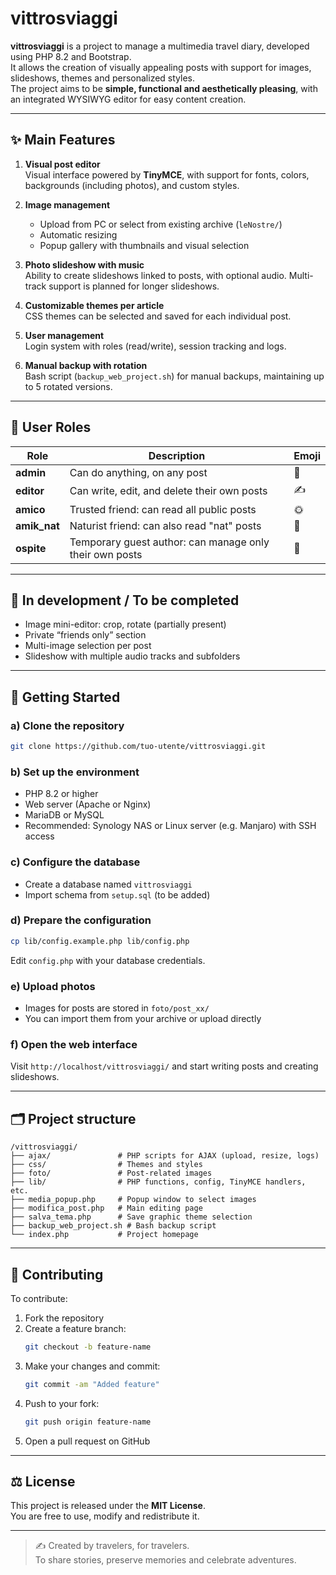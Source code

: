 # vittrosviaggi

**vittrosviaggi** is a project to manage a multimedia travel diary, developed using PHP 8.2 and Bootstrap.  
It allows the creation of visually appealing posts with support for images, slideshows, themes and personalized styles.  
The project aims to be **simple, functional and aesthetically pleasing**, with an integrated WYSIWYG editor for easy content creation.

---

## ✨ Main Features

1. **Visual post editor**  
   Visual interface powered by **TinyMCE**, with support for fonts, colors, backgrounds (including photos), and custom styles.

2. **Image management**  
   - Upload from PC or select from existing archive (`leNostre/`)
   - Automatic resizing
   - Popup gallery with thumbnails and visual selection

3. **Photo slideshow with music**  
   Ability to create slideshows linked to posts, with optional audio. Multi-track support is planned for longer slideshows.

4. **Customizable themes per article**  
   CSS themes can be selected and saved for each individual post.

5. **User management**  
   Login system with roles (read/write), session tracking and logs.

6. **Manual backup with rotation**  
   Bash script (`backup_web_project.sh`) for manual backups, maintaining up to 5 rotated versions.

---

## 👥 User Roles

| Role            | Description                                      | Emoji |
|-----------------|--------------------------------------------------|-------|
| **admin**       | Can do anything, on any post                     | 👑    |
| **editor**      | Can write, edit, and delete their own posts      | ✍️    |
| **amico**       | Trusted friend: can read all public posts        | 🌞    |
| **amik_nat**    | Naturist friend: can also read "nat" posts       | 🌿    |
| **ospite**      | Temporary guest author: can manage only their own posts | 🎒 |

---

## 🚧 In development / To be completed

- Image mini-editor: crop, rotate (partially present)
- Private “friends only” section
- Multi-image selection per post
- Slideshow with multiple audio tracks and subfolders

---

## 🚀 Getting Started

### a) Clone the repository

```bash
git clone https://github.com/tuo-utente/vittrosviaggi.git
```

### b) Set up the environment

- PHP 8.2 or higher
- Web server (Apache or Nginx)
- MariaDB or MySQL
- Recommended: Synology NAS or Linux server (e.g. Manjaro) with SSH access

### c) Configure the database

- Create a database named `vittrosviaggi`
- Import schema from `setup.sql` (to be added)

### d) Prepare the configuration

```bash
cp lib/config.example.php lib/config.php
```
Edit `config.php` with your database credentials.

### e) Upload photos

- Images for posts are stored in `foto/post_xx/`
- You can import them from your archive or upload directly

### f) Open the web interface

Visit `http://localhost/vittrosviaggi/` and start writing posts and creating slideshows.

---

## 🗂 Project structure

```plaintext
/vittrosviaggi/
├── ajax/               # PHP scripts for AJAX (upload, resize, logs)
├── css/                # Themes and styles
├── foto/               # Post-related images
├── lib/                # PHP functions, config, TinyMCE handlers, etc.
├── media_popup.php     # Popup window to select images
├── modifica_post.php   # Main editing page
├── salva_tema.php      # Save graphic theme selection
├── backup_web_project.sh # Bash backup script
└── index.php           # Project homepage
```

---

## 🙋 Contributing

To contribute:

1. Fork the repository
2. Create a feature branch:
   ```bash
   git checkout -b feature-name
   ```
3. Make your changes and commit:
   ```bash
   git commit -am "Added feature"
   ```
4. Push to your fork:
   ```bash
   git push origin feature-name
   ```
5. Open a pull request on GitHub

---

## ⚖ License

This project is released under the **MIT License**.  
You are free to use, modify and redistribute it.

---

> ✍ Created by travelers, for travelers.  
> To share stories, preserve memories and celebrate adventures.
